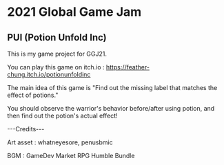 # 2021 Global Game Jam
 
## PUI (Potion Unfold Inc)

This is my game project for GGJ21.

You can play this game on itch.io : https://feather-chung.itch.io/potionunfoldinc

The main idea of this game is "Find out the missing label that matches the effect of potions."

You should observe the warrior's behavior before/after using potion, and then find out the potion's actual effect!

---Credits---

Art asset : whatneyesore, penusbmic

BGM : GameDev Market RPG Humble Bundle
